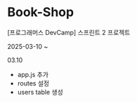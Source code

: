# Book-Shop

[프로그래머스 DevCamp] 스프린트 2 프로젝트

2025-03-10 ~

03.10

- app.js 추가
- routes 설정
- users table 생성
